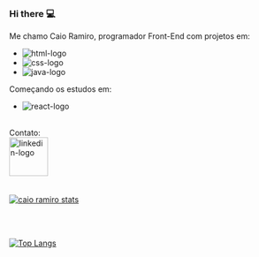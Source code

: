 ### Hi there :computer:

Me chamo Caio Ramiro, programador Front-End com projetos em:

 - <img src="https://img.shields.io/badge/HTML5-E34F26?style=for-the-badge&logo=html5&logoColor=white" alt="html-logo"/>
 - <img src="https://img.shields.io/badge/CSS3-1572B6?style=for-the-badge&logo=css3&logoColor=white" alt="css-logo"/>
 - <img src="https://img.shields.io/badge/JavaScript-F7DF1E?style=for-the-badge&logo=javascript&logoColor=black" alt="java-logo"/>
 Começando os estudos em:
 - <img src="https://img.shields.io/badge/React-20232A?style=for-the-badge&logo=react&logoColor=61DAFB" alt="react-logo"/>
<br/>
Contato:
<br/>
<a href="https://www.linkedin.com/in/caioramirodev/">
<img src="https://img.shields.io/badge/LinkedIn-0077B5?style=for-the-badge&logo=linkedin&logoColor=white" alt="linkedin-logo" width="70px"/><a/>

<br/>
<br/>

[![caio ramiro stats](https://github-readme-stats.vercel.app/api?username=caioramirodev)](https://github.com/anuraghazra/github-readme-stats)

<br/>
<br/>

[![Top Langs](https://github-readme-stats.vercel.app/api/top-langs/?username=caioramirodev)](https://github.com/anuraghazra/github-readme-stats)
